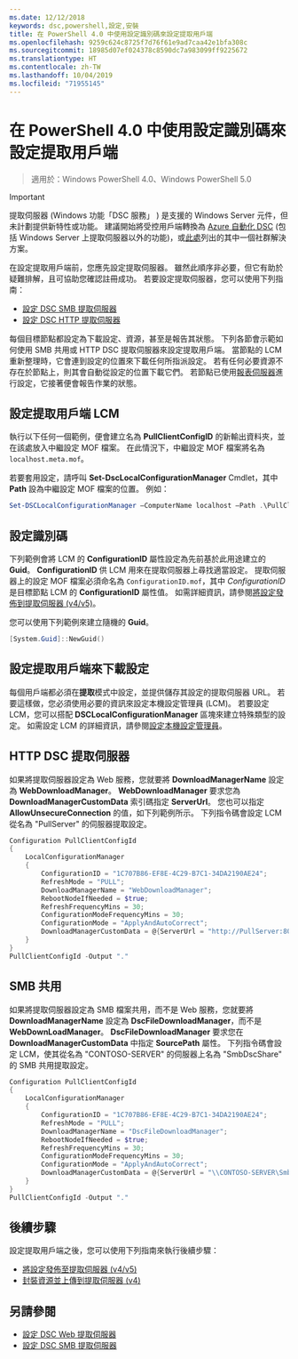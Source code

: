 ```yaml
---
ms.date: 12/12/2018
keywords: dsc,powershell,設定,安裝
title: 在 PowerShell 4.0 中使用設定識別碼來設定提取用戶端
ms.openlocfilehash: 9259c624c8725f7d76f61e9ad7caa42e1bfa308c
ms.sourcegitcommit: 18985d07ef024378c8590dc7a983099ff9225672
ms.translationtype: HT
ms.contentlocale: zh-TW
ms.lasthandoff: 10/04/2019
ms.locfileid: "71955145"
---
```

# <a name="set-up-a-pull-client-using-configuration-ids-in-powershell-40"></a>在 PowerShell 4.0 中使用設定識別碼來設定提取用戶端

>適用於：Windows PowerShell 4.0、Windows PowerShell 5.0

> [!IMPORTANT]
> 提取伺服器 (Windows 功能「DSC 服務」  ) 是支援的 Windows Server 元件，但未計劃提供新特性或功能。 建議開始將受控用戶端轉換為 [Azure 自動化 DSC](/azure/automation/automation-dsc-getting-started) (包括 Windows Server 上提取伺服器以外的功能)，或[此處](pullserver.md#community-solutions-for-pull-service)列出的其中一個社群解決方案。

在設定提取用戶端前，您應先設定提取伺服器。 雖然此順序非必要，但它有助於疑難排解，且可協助您確認註冊成功。 若要設定提取伺服器，您可以使用下列指南：

- [設定 DSC SMB 提取伺服器](pullServerSmb.md)
- [設定 DSC HTTP 提取伺服器](pullServer.md)

每個目標節點都設定為下載設定、資源，甚至是報告其狀態。 下列各節會示範如何使用 SMB 共用或 HTTP DSC 提取伺服器來設定提取用戶端。 當節點的 LCM 重新整理時，它會連到設定的位置來下載任何所指派設定。 若有任何必要資源不存在於節點上，則其會自動從設定的位置下載它們。 若節點已使用[報表伺服器](reportServer.md)進行設定，它接著便會報告作業的狀態。

## <a name="configure-the-pull-client-lcm"></a>設定提取用戶端 LCM

執行以下任何一個範例，便會建立名為 **PullClientConfigID** 的新輸出資料夾，並在該處放入中繼設定 MOF 檔案。 在此情況下，中繼設定 MOF 檔案將名為 `localhost.meta.mof`。

若要套用設定，請呼叫 **Set-DscLocalConfigurationManager** Cmdlet，其中 **Path** 設為中繼設定 MOF 檔案的位置。 例如：

```powershell
Set-DSCLocalConfigurationManager –ComputerName localhost –Path .\PullClientConfigId –Verbose.
```

## <a name="configuration-id"></a>設定識別碼

下列範例會將 LCM 的 **ConfigurationID** 屬性設定為先前基於此用途建立的 **Guid**。 **ConfigurationID** 供 LCM 用來在提取伺服器上尋找適當設定。 提取伺服器上的設定 MOF 檔案必須命名為 `ConfigurationID.mof`，其中 *ConfigurationID* 是目標節點 LCM 的 **ConfigurationID** 屬性值。 如需詳細資訊，請參閱[將設定發佈到提取伺服器 (v4/v5)](publishConfigs.md)。

您可以使用下列範例來建立隨機的 **Guid**。

```powershell
[System.Guid]::NewGuid()
```

## <a name="set-up-a-pull-client-to-download-configurations"></a>設定提取用戶端來下載設定

每個用戶端都必須在**提取**模式中設定，並提供儲存其設定的提取伺服器 URL。 若要這樣做，您必須使用必要的資訊來設定本機設定管理員 (LCM)。 若要設定 LCM，您可以搭配 **DSCLocalConfigurationManager** 區塊來建立特殊類型的設定。 如需設定 LCM 的詳細資訊，請參閱[設定本機設定管理員](../managing-nodes/metaConfig4.md)。

## <a name="http-dsc-pull-server"></a>HTTP DSC 提取伺服器

如果將提取伺服器設定為 Web 服務，您就要將 **DownloadManagerName** 設定為 **WebDownloadManager**。 **WebDownloadManager** 要求您為 **DownloadManagerCustomData** 索引碼指定 **ServerUrl**。 您也可以指定 **AllowUnsecureConnection** 的值，如下列範例所示。 下列指令碼會設定 LCM 從名為 "PullServer" 的伺服器提取設定。

```powershell
Configuration PullClientConfigId
{
    LocalConfigurationManager
    {
        ConfigurationID = "1C707B86-EF8E-4C29-B7C1-34DA2190AE24";
        RefreshMode = "PULL";
        DownloadManagerName = "WebDownloadManager";
        RebootNodeIfNeeded = $true;
        RefreshFrequencyMins = 30;
        ConfigurationModeFrequencyMins = 30;
        ConfigurationMode = "ApplyAndAutoCorrect";
        DownloadManagerCustomData = @{ServerUrl = "http://PullServer:8080/PSDSCPullServer/PSDSCPullServer.svc"; AllowUnsecureConnection = "TRUE"}
    }
}
PullClientConfigId -Output "."
```

## <a name="smb-share"></a>SMB 共用

如果將提取伺服器設定為 SMB 檔案共用，而不是 Web 服務，您就要將 **DownloadManagerName** 設定為 **DscFileDownloadManager**，而不是 **WebDownLoadManager**。 **DscFileDownloadManager** 要求您在 **DownloadManagerCustomData** 中指定 **SourcePath** 屬性。 下列指令碼會設定 LCM，使其從名為 "CONTOSO-SERVER" 的伺服器上名為 "SmbDscShare" 的 SMB 共用提取設定。

```powershell
Configuration PullClientConfigId
{
    LocalConfigurationManager
    {
        ConfigurationID = "1C707B86-EF8E-4C29-B7C1-34DA2190AE24";
        RefreshMode = "PULL";
        DownloadManagerName = "DscFileDownloadManager";
        RebootNodeIfNeeded = $true;
        RefreshFrequencyMins = 30;
        ConfigurationModeFrequencyMins = 30;
        ConfigurationMode = "ApplyAndAutoCorrect";
        DownloadManagerCustomData = @{ServerUrl = "\\CONTOSO-SERVER\SmbDscShare"}
    }
}
PullClientConfigId -Output "."
```

## <a name="next-steps"></a>後續步驟

設定提取用戶端之後，您可以使用下列指南來執行後續步驟：

- [將設定發佈至提取伺服器 (v4/v5)](publishConfigs.md)
- [封裝資源並上傳到提取伺服器 (v4)](package-upload-resources.md)

## <a name="see-also"></a>另請參閱

- [設定 DSC Web 提取伺服器](pullServer.md)
- [設定 DSC SMB 提取伺服器](pullServerSMB.md)

